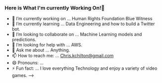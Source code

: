 ### Here is What I'm currently Working On!👋


- 🔭 I’m currently working on ... Human Rights Foundation Blue Witness
- 🌱 I’m currently learning ... Data Engineering and how to build a Twitter bot.
- 👯 I’m looking to collaborate on ... Machine Learning models and predictions.
- 🤔 I’m looking for help with ... AWS.
- 💬 Ask me about ... Anything.
- 📫 How to reach me: ... Chris.kchilton@gmail.com
- 😄 Pronouns: ...
- ⚡ Fun fact: ... I love everything Technology and enjoy a variety of video games.
-->
